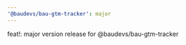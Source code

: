 ```yaml
---
'@baudevs/bau-gtm-tracker': major
---
```


feat!: major version release for @baudevs/bau-gtm-tracker
